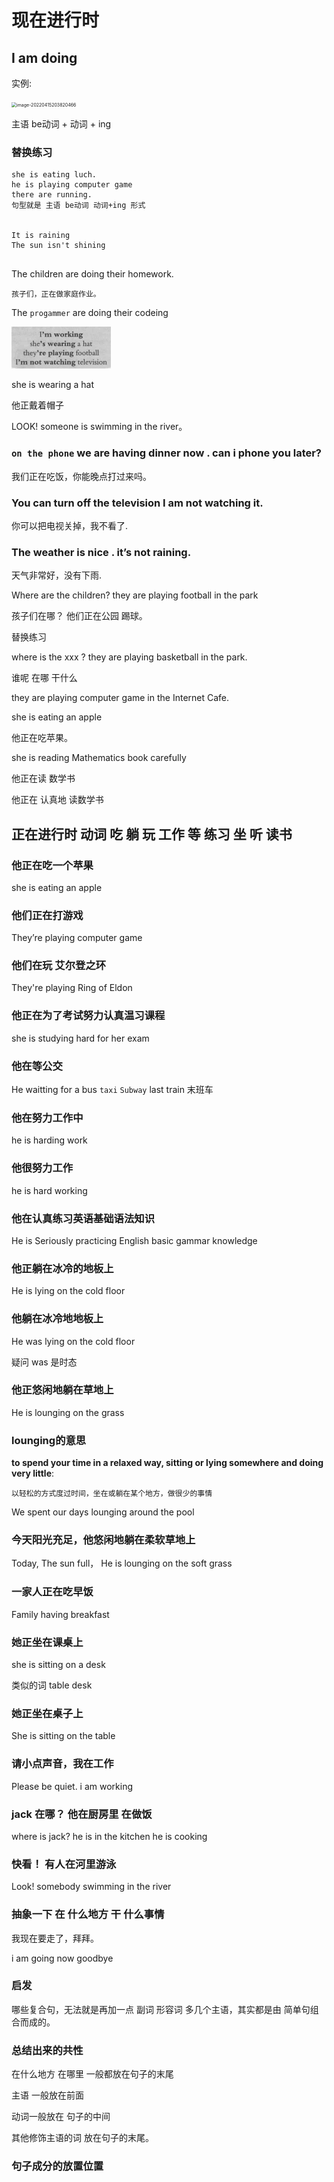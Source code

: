 # 现在进行时

## I am doing

实例:

<img src="C:/Users/%E5%BD%AD%E9%80%B8%E9%92%8A/AppData/Roaming/Typora/typora-user-images/image-20220415203820466.png" alt="image-20220415203820466" style="zoom:50%;" />



 主语  be动词 + 动词 + ing 





### 替换练习



```
she is eating luch.
he is playing computer game
there are running.
句型就是 主语 be动词 动词+ing 形式


It is raining
The sun isn't shining


```



The children are doing their homework.

```
孩子们，正在做家庭作业。

```

The `progammer`   are doing their codeing



<img src="%E7%8E%B0%E5%9C%A8%E8%BF%9B%E8%A1%8C%E6%97%B6.assets/image-20220415205233884.png" alt="image-20220415205233884" style="zoom:50%;" />



she is wearing a  hat

他正戴着帽子

LOOK! someone is swimming in the river。



### `on the phone` we are having dinner now . can i phone you later?

我们正在吃饭，你能晚点打过来吗。





### You can turn off the television I am not watching it.









你可以把电视关掉，我不看了.





### The weather is nice . it’s not raining.

天气非常好，没有下雨.





Where are the children?  they are playing football in the park

孩子们在哪？ 他们正在公园 踢球。



替换练习

where is the  xxx ?   they are playing basketball in the park.

谁呢  在哪 干什么



they are playing computer game in the Internet Cafe.





she is eating an apple 

他正在吃苹果。



she is reading Mathematics book carefully

他正在读 数学书

他正在 认真地 读数学书



## 正在进行时 动词 吃 躺 玩 工作 等 练习 坐 听 读书 

### 他正在吃一个苹果

she is eating an apple



### 他们正在打游戏

They’re playing computer game 



### 他们在玩 艾尔登之环

They're playing Ring of Eldon



### 他正在为了考试努力认真温习课程

she is studying hard for her exam

### 他在等公交

He waitting for a bus   `taxi`     `Subway`     last train  末班车



### 他在努力工作中

he is harding work

### 他很努力工作

he is hard working 

### 他在认真练习英语基础语法知识

He is Seriously practicing English basic gammar knowledge



### 他正躺在冰冷的地板上

He is lying on the  cold floor 

### 他躺在冰冷地地板上

He was lying on the cold floor 

疑问 was 是时态

### 他正悠闲地躺在草地上

He is lounging on the grass

### lounging的意思

**to spend your time in a relaxed way, sitting or lying somewhere and doing very little**: 

```
以轻松的方式度过时间，坐在或躺在某个地方，做很少的事情
```



We spent our days lounging around the pool





### 今天阳光充足，他悠闲地躺在柔软草地上

Today, The sun full，  He is lounging on the soft grass





### 一家人正在吃早饭

Family having breakfast



### 她正坐在课桌上

she is sitting on a desk

类似的词 table desk 



### 她正坐在桌子上

She is sitting on the table



### 请小点声音，我在工作

Please be quiet. i am working

### jack 在哪？ 他在厨房里 在做饭

where is jack? he is in the kitchen he is cooking 

### 快看！ 有人在河里游泳

Look! somebody swimming in the river

### 抽象一下 在 什么地方 干 什么事情







我现在要走了，拜拜。

i am going now goodbye

### 启发

哪些复合句，无法就是再加一点 副词 形容词 多几个主语，其实都是由 简单句组合而成的。



### 总结出来的共性

在什么地方 在哪里 一般都放在句子的末尾

主语 一般放在前面 

动词一般放在 句子的中间 

其他修饰主语的词 放在句子的末尾。



### 句子成分的放置位置

